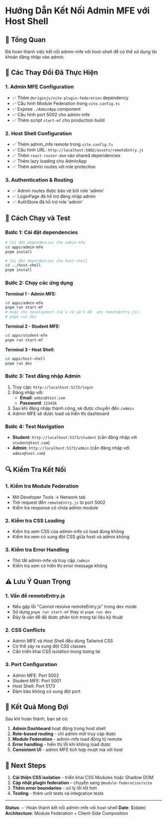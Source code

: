 # Hướng Dẫn Kết Nối Admin MFE với Host Shell

## 🎯 **Tổng Quan**

Đã hoàn thành việc kết nối admin-mfe với host-shell để có thể sử dụng tài khoản đăng nhập vào admin.

## 🔧 **Các Thay Đổi Đã Thực Hiện**

### **1. Admin MFE Configuration**
- ✅ Thêm `@originjs/vite-plugin-federation` dependency
- ✅ Cấu hình Module Federation trong `vite.config.ts`
- ✅ Expose `./AdminApp` component
- ✅ Cấu hình port 5002 cho admin-mfe
- ✅ Thêm script `start-mf` cho production build

### **2. Host Shell Configuration**
- ✅ Thêm admin_mfe remote trong `vite.config.ts`
- ✅ Cấu hình URL: `http://localhost:5002/assets/remoteEntry.js`
- ✅ Thêm `react-router-dom` vào shared dependencies
- ✅ Thêm lazy loading cho AdminApp
- ✅ Thêm admin routes với role protection

### **3. Authentication & Routing**
- ✅ Admin routes được bảo vệ bởi role 'admin'
- ✅ LoginPage đã hỗ trợ đăng nhập admin
- ✅ AuthStore đã hỗ trợ role 'admin'

## 🚀 **Cách Chạy và Test**

### **Bước 1: Cài đặt dependencies**
```bash
# Cài đặt dependencies cho admin-mfe
cd apps/admin-mfe
pnpm install

# Cài đặt dependencies cho host-shell
cd ../host-shell
pnpm install
```

### **Bước 2: Chạy các ứng dụng**

**Terminal 1 - Admin MFE:**
```bash
cd apps/admin-mfe
pnpm run start-mf
# Hoặc cho development (nếu có vấn đề với remoteEntry.js):
# pnpm run dev
```

**Terminal 2 - Student MFE:**
```bash
cd apps/student-mfe
pnpm run start-mf
```

**Terminal 3 - Host Shell:**
```bash
cd apps/host-shell
pnpm run dev
```

### **Bước 3: Test đăng nhập Admin**

1. Truy cập: `http://localhost:5173/login`
2. Đăng nhập với:
   - **Email**: `admin@test.com`
   - **Password**: `123456`
3. Sau khi đăng nhập thành công, sẽ được chuyển đến `/admin`
4. Admin MFE sẽ được load và hiển thị dashboard

### **Bước 4: Test Navigation**

- **Student**: `http://localhost:5173/student` (cần đăng nhập với `student@test.com`)
- **Admin**: `http://localhost:5173/admin` (cần đăng nhập với `admin@test.com`)

## 🔍 **Kiểm Tra Kết Nối**

### **1. Kiểm tra Module Federation**
- Mở Developer Tools → Network tab
- Tìm request đến `remoteEntry.js` từ port 5002
- Kiểm tra response có chứa admin module

### **2. Kiểm tra CSS Loading**
- Kiểm tra xem CSS của admin-mfe có load đúng không
- Kiểm tra xem có xung đột CSS giữa host và admin không

### **3. Kiểm tra Error Handling**
- Thử tắt admin-mfe và truy cập `/admin`
- Kiểm tra xem có hiển thị error message không

## ⚠️ **Lưu Ý Quan Trọng**

### **1. Vấn đề remoteEntry.js**
- Nếu gặp lỗi "Cannot resolve remoteEntry.js" trong dev mode
- Sử dụng `pnpm run start-mf` thay vì `pnpm run dev`
- Đây là vấn đề đã được phân tích trong tài liệu kỹ thuật

### **2. CSS Conflicts**
- Admin MFE và Host Shell đều dùng Tailwind CSS
- Có thể xảy ra xung đột CSS classes
- Cần triển khai CSS isolation trong tương lai

### **3. Port Configuration**
- Admin MFE: Port 5002
- Student MFE: Port 5001  
- Host Shell: Port 5173
- Đảm bảo không có xung đột port

## 🎉 **Kết Quả Mong Đợi**

Sau khi hoàn thành, bạn sẽ có:

1. **Admin Dashboard** hoạt động trong host shell
2. **Role-based routing** - chỉ admin mới truy cập được
3. **Module Federation** - admin-mfe load động từ remote
4. **Error handling** - hiển thị lỗi khi không load được
5. **Consistent UI** - admin MFE tích hợp mượt mà với host

## 🔄 **Next Steps**

1. **Cải thiện CSS isolation** - triển khai CSS Modules hoặc Shadow DOM
2. **Cập nhật plugin federation** - chuyển sang `@module-federation/vite`
3. **Thêm error boundaries** - xử lý lỗi tốt hơn
4. **Testing** - thêm unit tests và integration tests

---

**Status**: ✅ Hoàn thành kết nối admin-mfe với host-shell
**Date**: $(date)
**Architecture**: Module Federation + Client-Side Composition
